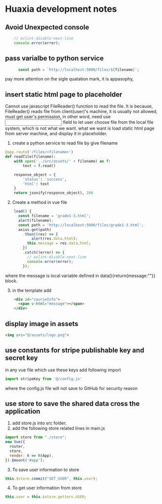# Huaxia development notes

## Avoid Unexpected console
```js
    // eslint-disable-next-line
    console.error(error);
```

## pass varialbe to python service
```js
      const path = `http://localhost:5000/files/${filename}`;
```
pay more attention on the sigle quatation mark, it is appasophy, 

## insert static html page to placeholder
Cannot use javascript FileReader() function to read the file. It is because, FileReader() reads file from client(user)'s machine, it is usually not allowed, must get user's permission, in other word, need use <input> field to let user choose file from the local file system, which is not what we want.
what we want is load static html page from server machine, and display it in placeholder.
1. create a python service to read file by give filename
```py
@app.route('/files/<filename>')
def readfile(filename):
    with open('../src/assets/' + filename) as f:
        text = f.read()

    response_object = {
        'status': 'success',
        'html': text
    }
    return jsonify(response_object), 200
``` 
2. Create a method in vue file
```js
    load() {
      const filename = 'grade1-3.html';
      alert(filename);
      const path = 'http://localhost:5000/files/grade1-3.html';
      axios.get(path)
        .then((res) => {
            alert(res.data.html);
          this.message = res.data.html;
        })
        .catch((error) => {
          // eslint-disable-next-line
          console.error(error);
        });
```
where the message is local variable defined in data(){return{message:""}} block.

3. in the template add
```html
    <div id="courseInfo">
      <span v-html="message"></span>
    </div>
```

## display image in assets
```html
<img src="@/assets/logo.png">
```
## use constants for stripe publishable key and secret key
in any vue file which use these keys add following import
```js
import stripeKey from '@/config.js'
```
where the config.js file will not save to GitHub for security reason

## use store to save the shared data cross the application
1. add store.js into src folder;
2. add the following store related lines in main.js
```js
import store from "./store";
new Vue({
  router,
  store,
  render: h => h(App),
}).$mount('#app');
```
3. To save user information to store
```js
this.$store.commit("SET_USER", this.user);
```

4. To get user information from store
```js
this.user = this.$store.getters.USER;
```